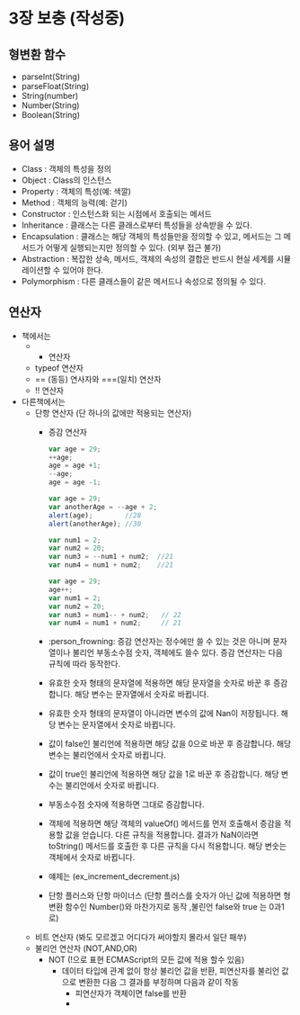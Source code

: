 # 3장 보충 (작성중)

## 형변환 함수
- parseInt(String)
- parseFloat(String)
- String(number)
- Number(String)
- Boolean(String)

## 용어 설명
- Class : 객체의 특성을 정의
- Object : Class의 인스턴스
- Property : 객체의 특성(예: 색깔)
- Method : 객체의 능력(예: 걷기)
- Constructor : 인스턴스화 되는 시점에서 호출되는 메서드
- Inheritance : 클래스는 다른 클래스로부터 특성들을 상속받을 수 있다.
- Encapsulation : 클래스는 해당 객체의 특성들만을 정의할 수 있고, 메서드는 그 메서드가 어떻게 실행되는지만 정의할 수 있다. (외부 접근 불가)
- Abstraction : 복잡한 상속, 메서드, 객체의 속성의 결합은 반드시 현실 세계를 시뮬레이션할 수 있어야 한다.
- Polymorphism : 다른 클래스들이 같은 메서드나 속성으로 정의될 수 있다.




## 연산자
- 책에서는
    -  + 연산자
    - typeof 연산자
    - == (동등) 연사자와 ===(일치) 연산자
    - !! 연산자
- 다른책에서는
    - 단항 연산자 (단 하나의 값에만 적용되는 연산자)
        - 증감 연산자
           
            ```javascript
            var age = 29;
            ++age;
            age = age +1;
            --age;
            age = age -1;
            ```
            
            ```javascript
            var age = 29;
            var anotherAge = --age + 2;
            alert(age);        //28
            alert(anotherAge); //30
            ```
            
            ```javascript    
            var num1 = 2;
            var num2 = 20;
            var num3 = --num1 + num2;  //21
            var num4 = num1 + num2;    //21
            ```
            
            ```javascript    
            var age = 29;
            age++;
            var num1 = 2;
            var num2 = 20;
            var num3 = num1-- + num2;   // 22
            var num4 = num1 + num2;     // 21
            ```    
        - :person_frowning: 증감 연산자는 정수에만 쓸 수 있는 것은 아니며 문자열이나 불리언 부동소수점 숫자, 객체에도 쓸수 있다.
        증감 연산자는 다음 규칙에 따라 동작한다.

        - 유효한 숫자 형태의 문자열에 적용하면 해당 문자열을 숫자로 바꾼 후 증감합니다. 해당 변수는 문자열에서 숫자로 바뀝니다.
        - 유효한 숫자 형태의 문자열이 아니라면 변수의 값에 Nan이 저장됩니다. 해당 변수는 문자열에서 숫자로 바뀝니다.
        - 값이 false인 불리언에 적용하면 해당 값을 0으로 바꾼 후 증감합니다. 해당 변수는 불리언에서 숫자로 바뀝니다.
        - 값이 true인 불리언에 적용하면 해당 값을 1로 바꾼 후 증감합니다. 해당 변수는 불리언에서 숫자로 바뀝니다.
        - 부동소수점 숫자에 적용하면 그대로 증감합니다.
        - 객체에 적용하면 해당 객체의 valueOf() 메서드를 먼저 호출해서 증감을 적용할 값을 얻습니다. 다른 규칙을 적용합니다. 결과가 NaN이라면 toString() 메서드를 호출한 후 다른 규칙을 다시 적용합니다. 해당 변숫는 객체에서 숫자로 바뀝니다.
        - 얘제는 (ex_increment_decrement.js)
        - 단항 플러스와 단항 마이너스 (단항 플러스를 숫자가 아닌 값에 적용하면 형 변환 함수인 Number()와 마찬가지로 동작 ,불린언 false와 true 는 0과1로)
    - 비트 연산자 (봐도 모르겠고 어디다가 써야할지 몰라서 일단 패쑤)    
    - 불리언 연산자 (NOT,AND,OR)
        - NOT (!으로 표현 ECMAScript의 모든 값에 적용 할수 있음)
            - 데이터 타입에 관계 없이 항상 불리언 값을 반환, 피연산자를 불리언 값으로 변환한 다음 그 결과를 부정하며 다음과 같이 작동
                - 피연산자가 객체이면 false를 반환
                -